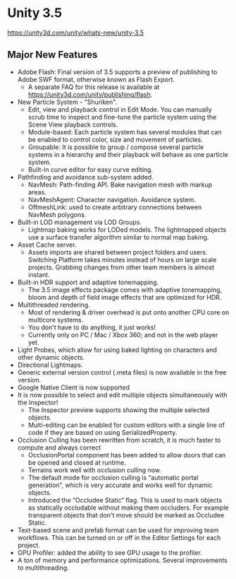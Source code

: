# Unity 3.5
https://unity3d.com/unity/whats-new/unity-3.5

## Major New Features

<ul>
<li>Adobe Flash: Final version of 3.5 supports a preview of publishing to Adobe SWF format, otherwise known as Flash Export. 
<ul>
<li>A separate FAQ for this release is available at <a href="/unity/publishing/flash">https://unity3d.com/unity/publishing/flash</a>.</li>
</ul></li>
<li>New Particle System - "Shuriken". 
<ul>
<li>Edit, view and playback control in Edit Mode. You can manually scrub time to inspect and fine-tune the particle system using the Scene View playback controls.</li>
<li>Module-based: Each particle system has several modules that can be enabled to control color, size and movement of particles.</li>
<li>Groupable: It is possible to group / compose several particle systems in a hierarchy and their playback will behave as one particle system.</li>
<li>Built-in curve editor for easy curve editing.</li>
</ul></li>
<li>Pathfinding and avoidance sub-system added. 
<ul>
<li>NavMesh: Path-finding API. Bake navigation mesh with markup areas.</li>
<li>NavMeshAgent: Character navigation. Avoidance system.</li>
<li>OffmeshLink: used to create arbitrary connections between NavMesh polygons.</li>
</ul></li>
<li>Built-in LOD management via LOD Groups. 
<ul>
<li>Lightmap baking works for LODed models. The lightmapped objects use a surface transfer algorithm similar to normal map baking.</li>
</ul></li>
<li>Asset Cache server. 
<ul>
<li>Assets imports are shared between project folders and users. Switching Platform takes minutes instead of hours on large scale projects. Grabbing changes from other team members is almost instant.</li>
</ul></li>
<li>Built-in HDR support and adaptive tonemapping. 
<ul>
<li>The 3.5 image effects package comes with adaptive tonemapping, bloom and depth of field image effects that are optimized for HDR.</li>
</ul></li>
<li>Multithreaded rendering. 
<ul>
<li>Most of rendering &amp; driver overhead is put onto another CPU core on multicore systems.</li>
<li>You don't have to do anything, it just works!</li>
<li>Currently only on PC / Mac / Xbox 360; and not in the web player yet.</li>
</ul></li>
<li>Light Probes, which allow for using baked lighting on characters and other dynamic objects.</li>
<li>Directional Lightmaps.</li>
<li>Generic external version control (.meta files) is now available in the free version.</li>
<li>Google Native Client is now supported</li>
<li>It is now possible to select and edit multiple objects simultaneously with the Inspector! 
<ul>
<li>The Inspector preview supports showing the multiple selected objects.</li>
<li>Multi-editing can be enabled for custom editors with a single line of code if they are based on using SerializedProperty.</li>
</ul></li>
<li>Occlusion Culling has been rewritten from scratch, it is much faster to compute and always correct 
<ul>
<li>OcclusionPortal component has been added to allow doors that can be opened and closed at runtime.</li>
<li>Terrains work well with occlusion culling now.</li>
<li>The default mode for occlusion culling is “automatic portal generation”, which is very accurate and works well for dynamic objects.</li>
<li>Introduced the “Occludee Static” flag. This is used to mark objects as statically occludable without making them occluders. For example transparent objects that don't move should be marked as Occludee Static.</li>
</ul></li>
<li>Text-based scene and prefab format can be used for improving team workflows. This can be turned on or off in the Editor Settings for each project.</li>
<li>GPU Profiler: added the ability to see GPU usage to the profiler.</li>
<li>A ton of memory and performance optimizations. Several improvements to multithreading.</li>
</ul>
